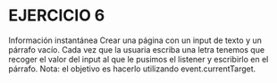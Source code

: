 # EJERCICIO 6
Información instantánea
Crear una página con un input de texto y un párrafo vacío. Cada vez que la usuaria escriba una letra tenemos que recoger el valor del input al que le pusimos el listener y escribirlo en el párrafo.
Nota: el objetivo es hacerlo utilizando event.currentTarget.